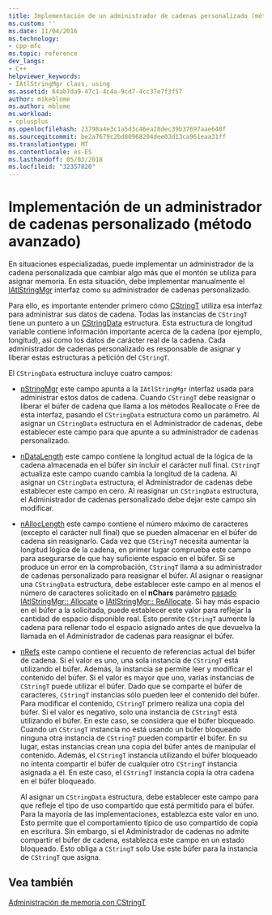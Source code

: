 ```yaml
---
title: Implementación de un administrador de cadenas personalizado (método de avanzado) | Documentos de Microsoft
ms.custom: ''
ms.date: 11/04/2016
ms.technology:
- cpp-mfc
ms.topic: reference
dev_langs:
- C++
helpviewer_keywords:
- IAtlStringMgr class, using
ms.assetid: 64ab7da9-47c1-4c4a-9cd7-4cc37e7f3f57
author: mikeblome
ms.author: mblome
ms.workload:
- cplusplus
ms.openlocfilehash: 23798a4e3c1a5d3c46ea28dec39b37697aae640f
ms.sourcegitcommit: be2a7679c2bd80968204dee03d13ca961eaa31ff
ms.translationtype: MT
ms.contentlocale: es-ES
ms.lasthandoff: 05/03/2018
ms.locfileid: "32357820"
---
```

# <a name="implementation-of-a-custom-string-manager-advanced-method"></a>Implementación de un administrador de cadenas personalizado (método avanzado)
En situaciones especializadas, puede implementar un administrador de la cadena personalizada que cambiar algo más que el montón se utiliza para asignar memoria. En esta situación, debe implementar manualmente el [IAtlStringMgr](../atl-mfc-shared/reference/iatlstringmgr-class.md) interfaz como su administrador de cadenas personalizado.  
  
 Para ello, es importante entender primero cómo [CStringT](../atl-mfc-shared/reference/cstringt-class.md) utiliza esa interfaz para administrar sus datos de cadena. Todas las instancias de `CStringT` tiene un puntero a un [CStringData](../atl-mfc-shared/reference/cstringdata-class.md) estructura. Esta estructura de longitud variable contiene información importante acerca de la cadena (por ejemplo, longitud), así como los datos de carácter real de la cadena. Cada administrador de cadenas personalizado es responsable de asignar y liberar estas estructuras a petición del `CStringT`.  
  
 El `CStringData` estructura incluye cuatro campos:  
  
-   [pStringMgr](../atl-mfc-shared/reference/cstringdata-class.md#pstringmgr) este campo apunta a la `IAtlStringMgr` interfaz usada para administrar estos datos de cadena. Cuando `CStringT` debe reasignar o liberar el búfer de cadena que llama a los métodos Reallocate o Free de esta interfaz, pasando el `CStringData` estructura como un parámetro. Al asignar un `CStringData` estructura en el Administrador de cadenas, debe establecer este campo para que apunte a su administrador de cadenas personalizado.  
  
-   [nDataLength](../atl-mfc-shared/reference/cstringdata-class.md#ndatalength) este campo contiene la longitud actual de la lógica de la cadena almacenada en el búfer sin incluir el carácter null final. `CStringT` actualiza este campo cuando cambia la longitud de la cadena. Al asignar un `CStringData` estructura, el Administrador de cadenas debe establecer este campo en cero. Al reasignar un `CStringData` estructura, el Administrador de cadenas personalizado debe dejar este campo sin modificar.  
  
-   [nAllocLength](../atl-mfc-shared/reference/cstringdata-class.md#nalloclength) este campo contiene el número máximo de caracteres (excepto el carácter null final) que se pueden almacenar en el búfer de cadena sin reasignarlo. Cada vez que `CStringT` necesita aumentar la longitud lógica de la cadena, en primer lugar comprueba este campo para asegurarse de que hay suficiente espacio en el búfer. Si se produce un error en la comprobación, `CStringT` llama a su administrador de cadenas personalizado para reasignar el búfer. Al asignar o reasignar una `CStringData` estructura, debe establecer este campo en al menos el número de caracteres solicitado en el **nChars** parámetro [pasado IAtlStringMgr:: Allocate](../atl-mfc-shared/reference/iatlstringmgr-class.md#allocate) o [IAtlStringMgr:: ReAllocate](../atl-mfc-shared/reference/iatlstringmgr-class.md#reallocate). Si hay más espacio en el búfer a la solicitada, puede establecer este valor para reflejar la cantidad de espacio disponible real. Esto permite `CStringT` aumente la cadena para rellenar todo el espacio asignado antes de que devuelva la llamada en el Administrador de cadenas para reasignar el búfer.  
  
-   [nRefs](../atl-mfc-shared/reference/cstringdata-class.md#nrefs) este campo contiene el recuento de referencias actual del búfer de cadena. Si el valor es uno, una sola instancia de `CStringT` está utilizando el búfer. Además, la instancia se permite leer y modificar el contenido del búfer. Si el valor es mayor que uno, varias instancias de `CStringT` puede utilizar el búfer. Dado que se comparte el búfer de caracteres, `CStringT` instancias sólo pueden leer el contenido del búfer. Para modificar el contenido, `CStringT` primero realiza una copia del búfer. Si el valor es negativo, solo una instancia de `CStringT` está utilizando el búfer. En este caso, se considera que el búfer bloqueado. Cuando un `CStringT` instancia no está usando un búfer bloqueado ninguna otra instancia de `CStringT` pueden compartir el búfer. En su lugar, estas instancias crean una copia del búfer antes de manipular el contenido. Además, el `CStringT` instancia utilizando el búfer bloqueado no intenta compartir el búfer de cualquier otro `CStringT` instancia asignada a él. En este caso, el `CStringT` instancia copia la otra cadena en el búfer bloqueado.  
  
     Al asignar un `CStringData` estructura, debe establecer este campo para que refleje el tipo de uso compartido que está permitido para el búfer. Para la mayoría de las implementaciones, establezca este valor en uno. Esto permite que el comportamiento típico de uso compartido de copia en escritura. Sin embargo, si el Administrador de cadenas no admite compartir el búfer de cadena, establezca este campo en un estado bloqueado. Esto obliga a `CStringT` solo Use este búfer para la instancia de `CStringT` que asigna.  
  
## <a name="see-also"></a>Vea también  
 [Administración de memoria con CStringT](../atl-mfc-shared/memory-management-with-cstringt.md)

